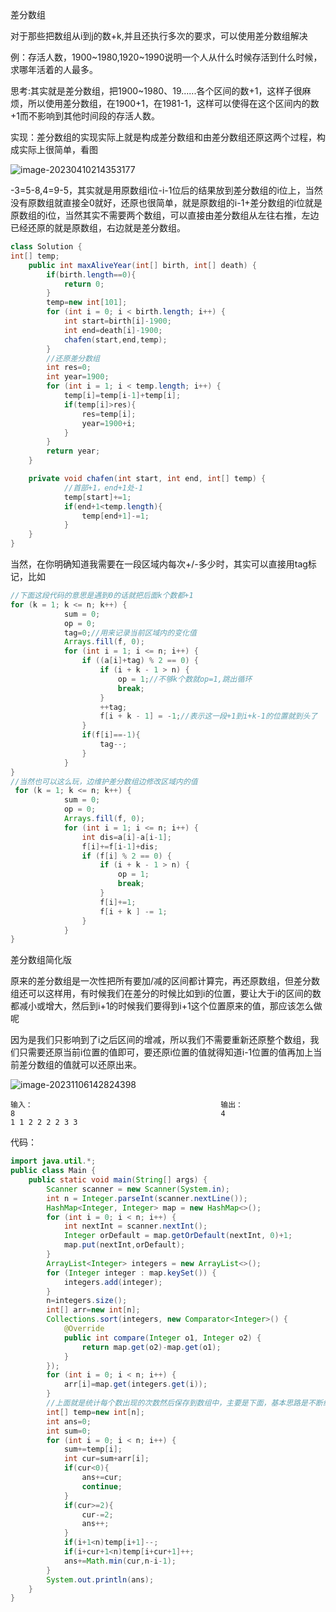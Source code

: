 差分数组

对于那些把数组从i到j的数+k,并且还执行多次的要求，可以使用差分数组解决

例：存活人数，1900~1980,1920~1990说明一个人从什么时候存活到什么时候，求哪年活着的人最多。

思考:其实就是差分数组，把1900~1980、19......各个区间的数+1，这样子很麻烦，所以使用差分数组，在1900+1，在1981-1，这样可以使得在这个区间内的数+1而不影响到其他时间段的存活人数。

实现：差分数组的实现实际上就是构成差分数组和由差分数组还原这两个过程，构成实际上很简单，看图

![image-20230410214353177](D:\typora\笔记\习题笔记\imagesr\image-20230410214353177.png)

-3=5-8,4=9-5，其实就是用原数组i位-i-1位后的结果放到差分数组的i位上，当然没有原数组就直接全0就好，还原也很简单，就是原数组的i-1+差分数组的i位就是原数组的i位，当然其实不需要两个数组，可以直接由差分数组从左往右推，左边已经还原的就是原数组，右边就是差分数组。

```java
class Solution {
int[] temp;
    public int maxAliveYear(int[] birth, int[] death) {
        if(birth.length==0){
            return 0;
        }
        temp=new int[101];
        for (int i = 0; i < birth.length; i++) {
            int start=birth[i]-1900;
            int end=death[i]-1900;
            chafen(start,end,temp);
        }
        //还原差分数组
        int res=0;
        int year=1900;
        for (int i = 1; i < temp.length; i++) {
            temp[i]=temp[i-1]+temp[i];
            if(temp[i]>res){
                res=temp[i];
                year=1900+i;
            }
        }
        return year;
    }

    private void chafen(int start, int end, int[] temp) {
            //首部+1，end+1处-1
            temp[start]+=1;
            if(end+1<temp.length){
                temp[end+1]-=1;
            }
    }
}
```

当然，在你明确知道我需要在一段区域内每次+/-多少时，其实可以直接用tag标记，比如

```java
//下面这段代码的意思是遇到0的话就把后面k个数都+1
for (k = 1; k <= n; k++) {
            sum = 0;
            op = 0;
            tag=0;//用来记录当前区域内的变化值
            Arrays.fill(f, 0);
            for (int i = 1; i <= n; i++) {
                if ((a[i]+tag) % 2 == 0) {
                    if (i + k - 1 > n) {
                        op = 1;//不够k个数就op=1,跳出循环
                        break;
                    }
                    ++tag;
                    f[i + k - 1] = -1;//表示这一段+1到i+k-1的位置就到头了
                }
                if(f[i]==-1){
                    tag--;
                }
            }
}
//当然也可以这么玩，边维护差分数组边修改区域内的值
 for (k = 1; k <= n; k++) {
            sum = 0;
            op = 0;
            Arrays.fill(f, 0);
            for (int i = 1; i <= n; i++) {
                int dis=a[i]-a[i-1];
                f[i]+=f[i-1]+dis;
                if (f[i] % 2 == 0) {
                    if (i + k - 1 > n) {
                        op = 1;
                        break;
                    }
                    f[i]+=1;
                    f[i + k ] -= 1;
                }
            }
}
```

差分数组简化版

原来的差分数组是一次性把所有要加/减的区间都计算完，再还原数组，但差分数组还可以这样用，有时候我们在差分的时候比如到i的位置，要让大于i的区间的数都减小或增大，然后到i+1的时候我们要得到i+1这个位置原来的值，那应该怎么做呢

因为是我们只影响到了i之后区间的增减，所以我们不需要重新还原整个数组，我们只需要还原当前i位置的值即可，要还原i位置的值就得知道i-1位置的值再加上当前差分数组的值就可以还原出来。

![image-20231106142824398](D:\typora\笔记\习题笔记\imagesr\image-20231106142824398.png)

```
输入：                                          输出：
8                                              4
1 1 2 2 2 2 3 3 
```

代码：

```java
import java.util.*;
public class Main {
    public static void main(String[] args) {
        Scanner scanner = new Scanner(System.in);
        int n = Integer.parseInt(scanner.nextLine());
        HashMap<Integer, Integer> map = new HashMap<>();
        for (int i = 0; i < n; i++) {
            int nextInt = scanner.nextInt();
            Integer orDefault = map.getOrDefault(nextInt, 0)+1;
            map.put(nextInt,orDefault);
        }
        ArrayList<Integer> integers = new ArrayList<>();
        for (Integer integer : map.keySet()) {
            integers.add(integer);
        }
        n=integers.size();
        int[] arr=new int[n];
        Collections.sort(integers, new Comparator<Integer>() {
            @Override
            public int compare(Integer o1, Integer o2) {
                return map.get(o2)-map.get(o1);
            }
        });
        for (int i = 0; i < n; i++) {
            arr[i]=map.get(integers.get(i));
        }
        //上面就是统计每个数出现的次数然后保存到数组中，主要是下面，基本思路是不断维护当前位置的差分值，然后拿原先的值和当前的差分值计算出新的值
        int[] temp=new int[n];
        int ans=0;
        int sum=0;
        for (int i = 0; i < n; i++) {
            sum+=temp[i];
            int cur=sum+arr[i];
            if(cur<0){
                ans+=cur;
                continue;
            }
            if(cur>=2){
                cur-=2;
                ans++;
            }
            if(i+1<n)temp[i+1]--;
            if(i+cur+1<n)temp[i+cur+1]++;
            ans+=Math.min(cur,n-i-1);
        }
        System.out.println(ans);
    }
}
```

